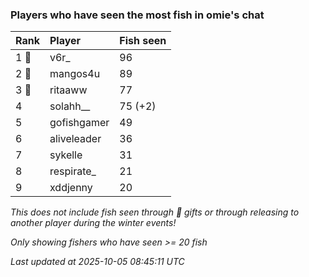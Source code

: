 ### Players who have seen the most fish in omie's chat

| Rank  | Player      | Fish seen |
|:------|:------------|:----------|
| 1 🥇  | v6r_        | 96        |
| 2 🥈  | mangos4u    | 89        |
| 3 🥉  | ritaaww     | 77        |
| 4     | solahh__    | 75 (+2)   |
| 5     | gofishgamer | 49        |
| 6     | aliveleader | 36        |
| 7     | sykelle     | 31        |
| 8     | respirate_  | 21        |
| 9     | xddjenny    | 20        |

_This does not include fish seen through 🎁 gifts or through releasing to another player during the winter events!_

_Only showing fishers who have seen >= 20 fish_

_Last updated at 2025-10-05 08:45:11 UTC_